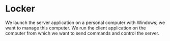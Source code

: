 # Locker
We launch the server application on a personal computer with Windows; we want to manage this computer. We run the client application on the computer from which we want to send commands and control the server.
